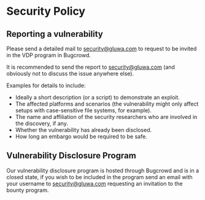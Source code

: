 # Security Policy

## Reporting a vulnerability

Please send a detailed mail to security@gluwa.com to
request to be invited in the VDP program in Bugcrowd.

It is recommended to send the report to
security@gluwa.com (and obviously not to discuss the
issue anywhere else). 

Examples for details to include:

- Ideally a short description (or a script) to demonstrate an
  exploit.
- The affected platforms and scenarios (the vulnerability might
  only affect setups with case-sensitive file systems, for
  example).
- The name and affiliation of the security researchers who are
  involved in the discovery, if any.
- Whether the vulnerability has already been disclosed.
- How long an embargo would be required to be safe.

## Vulnerability Disclosure Program

Our vulnerability disclosure program is hosted through Bugcrowd and is in a closed state, if you wish to be included in the program send an email with your username to security@gluwa.com requesting an invitation to the bounty program. 
